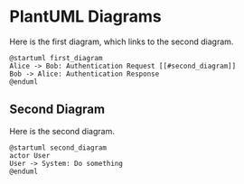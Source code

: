 # PlantUML Diagrams

Here is the first diagram, which links to the second diagram.

```plantuml
@startuml first_diagram
Alice -> Bob: Authentication Request [[#second_diagram]]
Bob -> Alice: Authentication Response
@enduml
```

<a name="second_diagram"></a>
## Second Diagram

Here is the second diagram.

```plantuml
@startuml second_diagram
actor User
User -> System: Do something
@enduml
```
